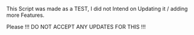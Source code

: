 This Script was made as a TEST, I did not Intend on Updating it / adding more Features.

Please !!! DO NOT ACCEPT ANY UPDATES FOR THIS !!!
